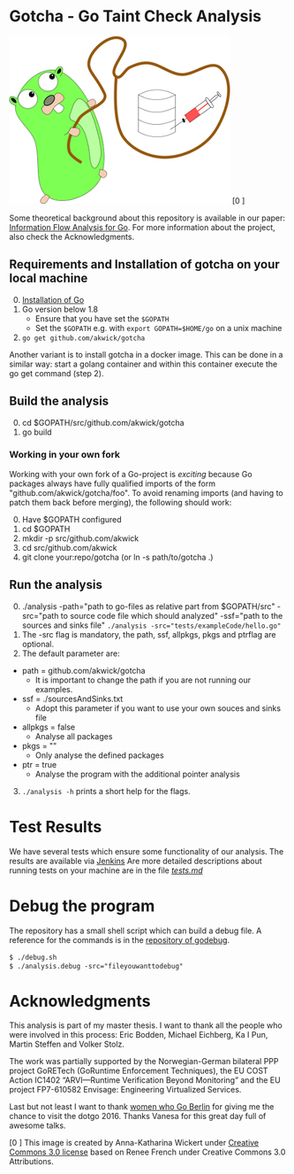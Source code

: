 # Gotcha - **Go T**aint **Ch**eck **A**nalysis

![](./images/gotcha_400x303.png)
[0 ]


Some theoretical background about this repository is available in our paper:
[Information Flow Analysis for Go](http://link.springer.com/chapter/10.1007/978-3-319-47166-2_30).
For more information about the project, also check the Acknowledgments.

## Requirements and Installation of gotcha on your local machine

0. [Installation of Go](https://golang.org/doc/install)
1. Go version below 1.8
   - Ensure that you have set the `$GOPATH`
   - Set the `$GOPATH` e.g. with `export GOPATH=$HOME/go` on a unix machine 
1. `go get github.com/akwick/gotcha`

Another variant is to install gotcha in a docker image. 
This can be done in a similar way: start a golang container and within this container execute the go get command (step 2). 


## Build the analysis

0. cd $GOPATH/src/github.com/akwick/gotcha
1. go build

### Working in your own fork

Working with your own fork of a Go-project is _exciting_ because Go packages
always have fully qualified imports of the form "github.com/akwick/gotcha/foo".
To avoid renaming imports (and having to patch them back before merging), the
following should work:

0. Have $GOPATH configured
1. cd $GOPATH
2. mkdir -p src/github.com/akwick
3. cd src/github.com/akwick
4. git clone your:repo/gotcha (or ln -s path/to/gotcha .)

## Run the analysis

0. ./analysis -path="path to go-files as relative part from $GOPATH/src" -src="path to source code file which should analyzed" -ssf="path to the sources and sinks file"
`./analysis -src="tests/exampleCode/hello.go"`
1. The -src flag is mandatory, the path, ssf, allpkgs, pkgs and ptrflag are optional.
2. The default parameter are:
  - path = github.com/akwick/gotcha
    - It is important to change the path if you are not running our examples.   
  - ssf = ./sourcesAndSinks.txt
    - Adopt this parameter if you want to use your own souces and sinks file
  - allpkgs = false
    - Analyse all packages 
  - pkgs = ""  
    - Only analyse the defined packages
  - ptr = true  
    - Analyse the program with the additional pointer analysis
3. `./analysis -h` prints a short help for the flags.  


# Test Results

We have several tests which ensure some functionality of our analysis.
The results are available via [Jenkins](https://envisage.ifi.uio.no:8080/jenkins/view/Vs-dev/job/GoRETech/)
Are more detailed descriptions about running tests on your machine are in the file [*tests.md*](https://github.com/akwick/gotcha/blob/master/tests.md)

# Debug the program

The repository has a small shell script which can build a debug file.
A reference for the commands is in the [repository of godebug](https://github.com/mailgun/godebug).

```
$ ./debug.sh
$ ./analysis.debug -src="fileyouwanttodebug"
```

# Acknowledgments

This analysis is part of my master thesis.
I want to thank all the people who were involved in this process: Eric Bodden, Michael Eichberg, Ka I Pun, Martin Steffen and Volker Stolz.

The work was partially supported by the Norwegian-German bilateral PPP project
GoRETech (GoRuntime Enforcement Techniques), the EU COST Action IC1402
“ARVI—Runtime Verification Beyond Monitoring” and the EU project FP7-610582
Envisage: Engineering Virtualized Services.

Last but not least I want to thank [women who Go Berlin](https://www.meetup.com/de-DE/Women-Who-Go-Berlin/) for giving me the chance to visit the dotgo 2016. Thanks Vanesa for this great day full of awesome talks.

[0 ] This image is created by Anna-Katharina Wickert under [Creative Commons 3.0 license](https://creativecommons.org/licenses/by/3.0/) based on Renee French under Creative Commons 3.0 Attributions. 
